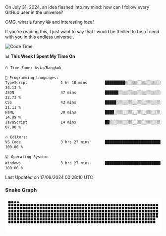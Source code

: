 On July 31, 2024, an idea flashed into my mind: how can I follow every GitHub user in the universe?

OMG, what a funny 😹 and interesting idea!

If you’re reading this, I just want to say that I would be thrilled to be a friend with you in this endless universe . 


<!--START_SECTION:waka-->
![Code Time](http://img.shields.io/badge/Code%20Time-12%20hrs%208%20mins-blue)

📊 **This Week I Spent My Time On** 

```text
🕑︎ Time Zone: Asia/Bangkok

💬 Programming Languages: 
TypeScript               1 hr 10 mins        █████████░░░░░░░░░░░░░░░░   34.13 % 
JSON                     47 mins             ██████░░░░░░░░░░░░░░░░░░░   22.73 % 
CSS                      43 mins             █████░░░░░░░░░░░░░░░░░░░░   21.11 % 
HTML                     30 mins             ████░░░░░░░░░░░░░░░░░░░░░   14.89 % 
JavaScript               14 mins             ██░░░░░░░░░░░░░░░░░░░░░░░   07.00 % 

🔥 Editors: 
VS Code                  3 hrs 27 mins       █████████████████████████   100.00 % 

💻 Operating System: 
Windows                  3 hrs 27 mins       █████████████████████████   100.00 % 
```


 Last Updated on 17/09/2024 00:28:10 UTC
<!--END_SECTION:waka-->

### Snake Graph
![snake graph](https://github.com/tqlucitvn/tqlucitvn/blob/snake-graph-output/github-contribution-grid-snake.svg)
